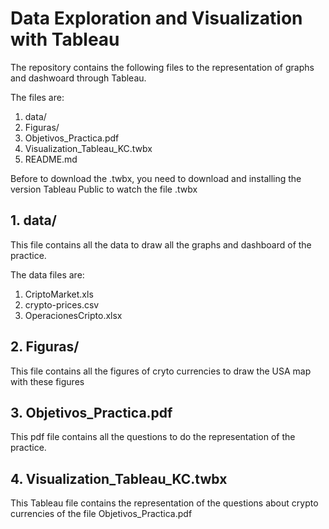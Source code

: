 # Data Exploration and Visualization with Tableau

The repository contains the following files to the representation of graphs and dashwoard through Tableau.

The files are:
  1. data/
  2. Figuras/
  3. Objetivos_Practica.pdf
  4. Visualization_Tableau_KC.twbx
  5. README.md

Before to download the .twbx, you need to download and installing the version Tableau Public to watch the file .twbx

## 1. data/

This file contains all the data to draw all the graphs and dashboard of the practice.

The data files are:
  1. CriptoMarket.xls
  2. crypto-prices.csv
  3. OperacionesCripto.xlsx

## 2. Figuras/

This file contains all the figures of cryto currencies to draw the USA map with these figures

## 3. Objetivos_Practica.pdf

This pdf file contains all the questions to do the representation of the practice.

## 4. Visualization_Tableau_KC.twbx

This Tableau file contains the representation of the questions about crypto currencies of the file Objetivos_Practica.pdf


